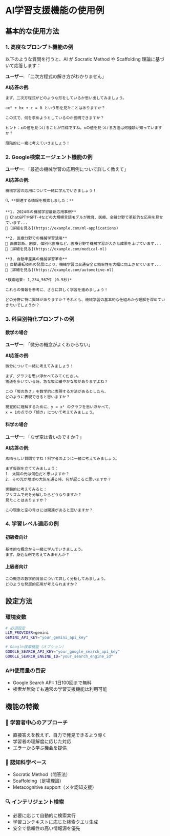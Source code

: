 # AI学習支援機能の使用例

## 基本的な使用方法

### 1. 高度なプロンプト機能の例

以下のような質問を行うと、AI が Socratic Method や Scaffolding 理論に基づいて応答します：

**ユーザー**: 「二次方程式の解き方がわかりません」

**AI応答の例**:
```
まず、二次方程式がどのような形をしているか思い出してみましょう。

ax² + bx + c = 0 という形を見たことはありますか？

この式で、何を求めようとしているのか説明できますか？

ヒント：xの値を見つけることが目標ですね。xの値を見つける方法は何種類か知っていますか？

段階的に一緒に考えていきましょう！
```

### 2. Google検索エージェント機能の例

**ユーザー**: 「最近の機械学習の応用例について詳しく教えて」

**AI応答の例**:
```
機械学習の応用について一緒に学んでいきましょう！

🔍 **関連する情報を検索しました：**

**1. 2024年の機械学習最新応用事例**
📝 ChatGPTやGPT-4などの大規模言語モデルが教育、医療、金融分野で革新的な応用を見せています...
🔗 [詳細を見る](https://example.com/ml-applications)

**2. 医療分野での機械学習活用**
📝 画像診断、創薬、個別化医療など、医療分野で機械学習が大きな成果を上げています...
🔗 [詳細を見る](https://example.com/medical-ml)

**3. 自動車産業の機械学習革命**
📝 自動運転技術の発展により、機械学習は交通安全と効率性を大幅に向上させています...
🔗 [詳細を見る](https://example.com/automotive-ml)

*検索結果: 1,234,567件 (0.5秒)*

これらの情報を参考に、さらに詳しく学習を進めましょう！

どの分野に特に興味がありますか？それとも、機械学習の基本的な仕組みから理解を深めていきたいでしょうか？
```

### 3. 科目別特化プロンプトの例

#### 数学の場合
**ユーザー**: 「微分の概念がよくわからない」

**AI応答の例**:
```
微分について一緒に考えてみましょう！

まず、グラフを思い浮かべてみてください。
坂道を歩いている時、急な坂と緩やかな坂がありますよね？

この「坂の急さ」を数学的に表現する方法があるとしたら、
どのように表現できると思いますか？

視覚的に理解するために、y = x² のグラフを思い浮かべて、
x = 1の点での「傾き」について考えてみましょう。
```

#### 科学の場合
**ユーザー**: 「なぜ空は青いのですか？」

**AI応答の例**:
```
素晴らしい質問ですね！科学者のように一緒に考えてみましょう。

まず仮説を立ててみましょう：
1. 太陽の光は何色だと思いますか？
2. その光が地球の大気を通る時、何が起こると思いますか？

実験的に考えてみると：
プリズムで光を分解したらどうなりますか？
見たことはありますか？

この現象と空の青さには関連があると思いますか？
```

### 4. 学習レベル適応の例

#### 初級者向け
```
基本的な概念から一緒に学んでいきましょう。
まず、身近な例で考えてみませんか？
```

#### 上級者向け
```
この概念の数学的背景について詳しく分析してみましょう。
どのような発展的応用が考えられますか？
```

## 設定方法

### 環境変数
```bash
# 必須設定
LLM_PROVIDER=gemini
GEMINI_API_KEY="your_gemini_api_key"

# Google検索機能（オプション）
GOOGLE_SEARCH_API_KEY="your_google_search_api_key"
GOOGLE_SEARCH_ENGINE_ID="your_search_engine_id"
```

### API使用量の目安
- Google Search API: 1日100回まで無料
- 検索が無効でも通常の学習支援機能は利用可能

## 機能の特徴

### 🎯 学習者中心のアプローチ
- 直接答えを教えず、自力で発見できるよう導く
- 学習者の理解度に応じた対応
- エラーから学ぶ機会を提供

### 🧠 認知科学ベース
- Socratic Method（問答法）
- Scaffolding（足場理論）
- Metacognitive support（メタ認知支援）

### 🔍 インテリジェント検索
- 必要に応じて自動的に検索実行
- 学習コンテキストに応じた検索クエリ生成
- 安全で信頼性の高い情報源を優先